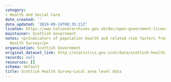 ```yaml
---
category:
- Health and Social Care
date_created: ''
date_updated: '2019-09-24T08:35:21Z'
license: https://www.nationalarchives.gov.uk/doc/open-government-licence/version/3/
maintainer: Scottish Government
notes: <p>Indicators of population health and related risk factors from the Scottish
  Health Survey</p>
organization: Scottish Government
original_dataset_link: http://statistics.gov.scot/data/scottish-health-survey-local-area-level-data
records: null
resources: []
schema: default
title: Scottish Health Survey-Local area level data
---
```

